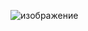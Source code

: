 ![изображение](https://github.com/Vadim-Nazarov/netologi/assets/107613708/e1d7fc4b-ed27-4c5f-b807-e48d960b5dfc)


